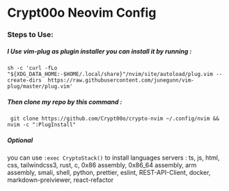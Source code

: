 # Crypt00o Neovim Config 

### Steps to Use:

##### I Use vim-plug as plugin installer you can install it by running :

`sh -c 'curl -fLo "${XDG_DATA_HOME:-$HOME/.local/share}"/nvim/site/autoload/plug.vim --create-dirs  https://raw.githubusercontent.com/junegunn/vim-plug/master/plug.vim'`


##### Then clone my repo by this command : 

` git clone https://github.com/Crypt00o/crypto-nvim ~/.config/nvim &&  nvim -c ":PlugInstall"`


##### Optional 

you can use `:exec CryptoStack()` to install languages servers : ts, js, html, css, tailwindcss3, rust, c, 0x86 assembly, 0x86_64 assembly,  arm assembly, smali, shell, python, prettier, eslint, REST-API-Client, docker, markdown-preiviewer, react-refactor 
